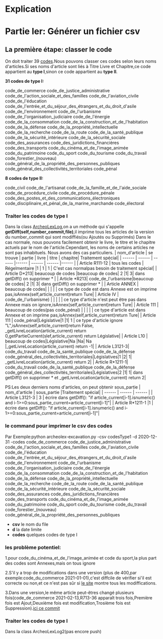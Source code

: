 Explication 
================

# Partie Ier: Générer un fichier csv
## La première étape: classer le code
On doit traiter 39 [codes](codes.txt).Nous pouvons classer ces codes selon leurs noms d'articles.Si ses noms d'article sont liés à Titre Livre et Chapitre,ce code appartient au **type I**,sinon ce code appartient au **type II**.

**31 codes de type I:**  

code_de_commerce code_de_justice_administrative code_de_l'action_sociale_et_des_familles code_de_l'aviation_civile code_de_l'éducation code_de_l'entrée_et_du_séjour_des_étrangers_et_du_droit_d'asile code_de_l'environnement code_de_l'urbanisme code_de_l'organisation_judiciaire code_de_l'énergie code_de_la_consommation code_de_la_construction_et_de_l'habitation code_de_la_défense code_de_la_propriété_intellectuelle code_de_la_recherche code_de_la_route code_de_la_santé_publique code_de_la_sécurité_intérieure code_de_la_sécurité_sociale code_des_assurances code_des_juridictions_financières code_des_transports code_du_cinéma_et_de_l'image_animée code_du_patrimoine code_du_sport code_du_tourisme code_du_travail code_forestier_(nouveau) code_général_de_la_propriété_des_personnes_publiques code_général_des_collectivités_territoriales code_pénal

**8 codes de type II:**  

code_civil code_de_l'artisanat code_de_la_famille_et_de_l'aide_sociale code_de_procédure_civile code_de_procédure_pénale code_des_postes_et_des_communications_électroniques code_disciplinaire_et_pénal_de_la_marine_marchande code_électoral

### Traiter les codes de type I
Dans la class [ArcheoLexLog](ArcheoLexLog.py),on a un méthode qui s'appelle **getDiff(self,number_commit,file)**,il imprime tous les articles de la version du number_commit qui sont modiffiés(ou Ajoutés ou Supprimés) 
Dans le cas normale, nous pouvons facilement obtenir le livre, le titre et le chapitre actuels par le nom de l'article.Cependant, les noms de certains articles ne sont pas inhabituels. Nous avons des cas particuliers. 
| nom_d'article | se trouve | partie | livre | titre | chapitre| Traitement spécial|
| ------ | ------ | ------ |------ | ------ | ------ |------ | 
| Article R111-12 | tous les codes | Régelmentaire |1 | 1 | 1 | C'est cas normalpas besoin de traitement spécial|
| Article D\*213| beaucoup de codes |beaucoup de codes| 2 |1| 3| dans getDiff() on supprimer \* |
| Article *R213| code_de_l'urbanisme|beaucoup de codes| 2 |1| 3| dans getDiff() on supprimer \* |
| Article ANNEX | beaucoup de codes|  | |  |  | ce type de code est dans Annexe est on imprime pas,isAnnex(self,article_current)return Ture|
| Article IV | code_de_l'urbanisme) |  | |  |  | ce type d'article n'est peut être pas dans Annexe mais on ignore,isAnnex(self,article_current)return Ture|
| Article 111 | beaucoup de codes(pas code_pénal) |  | |  |  | ce type d'article est dans Annexe et on imprime pas,isAnnex(self,article_current)return Ture|
| Article 111 | code_pénal|Législative|1 |1| 1 | ce type d'article ignore "L",isAnnex(self,article_current)return False, _getLivreLocation(article_current) return 0,getPartieCurrent(slef,article_current) return Législative|
| Article L10 | beaucoup de codes|Législative|Na |Na| Na |_getLivreLocation(article_current) return -1|
| Article L3121-3| code_du_travail code_de_la_santé_publique code_de_la_défense code_général_des_collectivités_territoriales|Législatives|1 |2| 1| _getLivreLocation(article_current) return 2|
| Article R\*1211-1| code_du_travail code_de_la_santé_publique code_de_la_défense code_général_des_collectivités_territoriales|Législatives|2 |1| 1| dans getDiff() on supprimer \* et _getLivreLocation(article_current) return 2|

PS:Les deux derniers noms d'articles, on peut obtenir sous_partie
| nom_d'article | sous_partie |Traitement spécial|
| ------ | ------ | ------ |
| Article L3121-3 | 3 | écrire dans getDiff(): "if article_current[i-1].isnumeric() and i-1>=0:sous_partie_current=article_current[i-1]"|
| Article R\*1211-1 |1 | écrire dans getDiff(): "if article_current[i-1].isnumeric() and i-1>=0:sous_partie_current=article_current[i-1]"|

### le command pour imprimer le csv des codes
Par Exemple:python archeolex-excavation.py -csv codesType1 -d 2020-12-31 -codes code_de_commerce code_de_justice_administrative code_de_l'action_sociale_et_des_familles code_de_l'aviation_civile code_de_l'éducation code_de_l'entrée_et_du_séjour_des_étrangers_et_du_droit_d'asile code_de_l'environnement code_de_l'urbanisme code_de_l'organisation_judiciaire code_de_l'énergie code_de_la_consommation code_de_la_construction_et_de_l'habitation code_de_la_défense code_de_la_propriété_intellectuelle code_de_la_recherche code_de_la_route code_de_la_santé_publique code_de_la_sécurité_intérieure code_de_la_sécurité_sociale code_des_assurances code_des_juridictions_financières code_des_transports code_du_cinéma_et_de_l'image_animée code_du_patrimoine code_du_sport code_du_tourisme code_du_travail code_forestier_(nouveau) code_général_de_la_propriété_des_personnes_publiques

- **csv** le nom du file
- **d** la date limite
- **codes** quelques codes de type I

### les problème potentiel:
1.pour code_du_cinéma_et_de_l'image_animée et code du sport,la plus part des codes sont Annexes,mais on tous ignore  

2.S'il y a trop de modifications dans une version (plus de 400,par exemple:code_du_commerce 2021-01-01),c'est diffcile de vérifier si'il est correcte ou non,et ce n'est pas sûr si [le site](https://archeo-lex.fr/codes/code_de_commerce/2021-01-01/commit) montre tous les modiffications.

3.Dans une version,le même article peut-êtres changé plusieurs fois(code_de_commerce 2021-02-13,R713-36 apparaît trois fois,Première fois est Ajout,Deuxième fois est modification,Trosième fois est Suppression).[ici ce commit](https://archeo-lex.fr/codes/code_de_commerce/2021-02-13/commit)

### Traiter les codes de type I

Dans la class ArcheoLexLog2(pas encore push)
